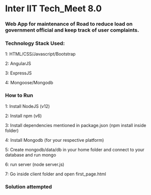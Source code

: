 # Inter IIT Tech_Meet 8.0
### Web App for maintenance of Road to reduce load on government official and keep track of user complaints.


### Technology Stack Used:

1: HTML/CSS/Javascript/Bootstrap

2: AngularJS

3: ExpressJS

4: Mongoose/Mongodb

### How to Run

1: Install NodeJS (v12)

2: Install npm (v6)

3: Install dependencies mentioned in package.json (npm install inside folder)

4: Install Mongodb (for your respective platform)

5: Create mongodb/data/db in your home folder and connect to your database and run mongo

6: run server (node server.js)

7: Go inside client folder and open first_page.html


### Solution attempted



